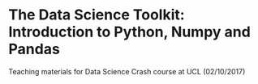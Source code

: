 # The Data Science Toolkit: Introduction to Python, Numpy and Pandas
Teaching materials for Data Science Crash course at UCL (02/10/2017)
